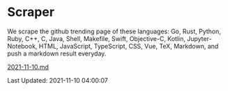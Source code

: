 # Scraper

We scrape the github trending page of these languages: Go, Rust, Python, Ruby, C++, C, Java, Shell, Makefile, Swift, Objective-C, Kotlin, Jupyter-Notebook, HTML, JavaScript, TypeScript, CSS, Vue, TeX, Markdown, and push a markdown result everyday.

[2021-11-10.md](https://github.com/yangwenmai/github-trending-backup/blob/master/2021-11-10.md)

Last Updated: 2021-11-10 04:00:07